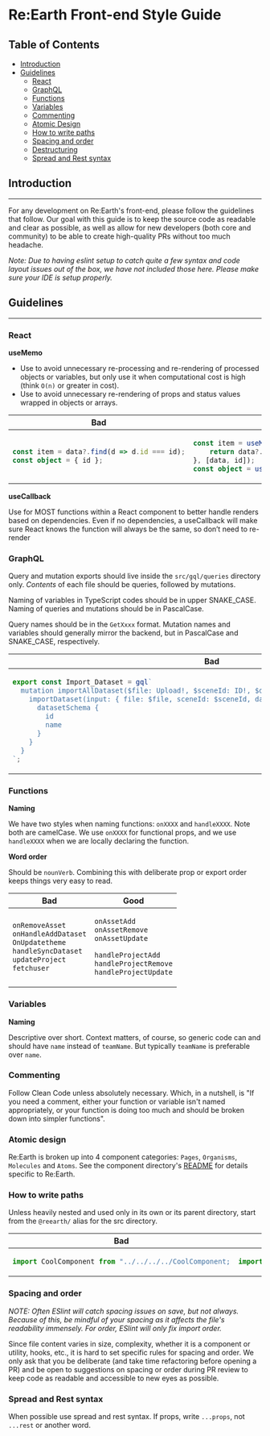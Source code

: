 <!--

Before editing this document:

- Discuss any revisions, updates, or deletions with the Re:Earth core team prior to making a PR.
- Remember to update the table of contents if sections are added or removed.
- Use tables for side-by-side code samples. See below.

Code Samples (copied from uber's nice Golang style guide):

Use 2 spaces to indent. Horizontal real estate is important in side-by-side
samples.

For side-by-side code samples, use the following snippet.

~~~
<table>
<thead><tr><th>Bad</th><th>Good</th></tr></thead>
<tbody>
<tr><td>

```go
BAD CODE GOES HERE
```

</td><td>

```go
GOOD CODE GOES HERE
```

</td></tr>
</tbody></table>
~~~

(You need the empty lines between the <td> and code samples for it to be
treated as Markdown.)

If you need to add labels or descriptions below the code samples, add another
row before the </tbody></table> line.

~~~
<tr>
<td>DESCRIBE BAD CODE</td>
<td>DESCRIBE GOOD CODE</td>
</tr>
~~~

-->

# Re:Earth Front-end Style Guide

## Table of Contents

- [Introduction](#introduction)
- [Guidelines](#guidelines)
  - [React](#react)
  - [GraphQL](#graphql)
  - [Functions](#functions)
  - [Variables](#variables)
  - [Commenting](#commenting)
  - [Atomic Design](#atomic-design)
  - [How to write paths](#how-to-write-paths)
  - [Spacing and order](#spacing-and-order)
  - [Destructuring](#destructuring)
  - [Spread and Rest syntax](#spread-and-rest-syntax)

## Introduction
---

For any development on Re:Earth's front-end, please follow the guidelines that follow. Our goal with this guide is to keep the source code as readable and clear as possible, as well as allow for new developers (both core and community) to be able to create high-quality PRs without too much headache.

*Note: Due to having eslint setup to catch quite a few syntax and code layout issues out of the box, we have not included those here. Please make sure your IDE is setup properly.*

## Guidelines
---

### React

**useMemo**

- Use to avoid unnecessary re-processing and re-rendering of processed objects or variables, but only use it when computational cost is high (think `O(n)` or greater in cost).
- Use to avoid unnecessary re-rendering of props and status values wrapped in objects or arrays.

<table>
<thead><tr><th>Bad</th><th>Good</th></tr></thead>
<tbody>
<tr><td>

```TypeScript
const item = data?.find(d => d.id === id);
const object = { id };
```

</td><td>

```TypeScript
const item = useMemo(() => {
	return data?.find(d => d.id === id);
}, [data, id]);
const object = useMemo(() => { id }, [id]);
```

</td></tr>
</tbody></table>

**useCallback**

Use for MOST functions within a React component to better handle renders based on dependencies. Even if no dependencies, a useCallback will make sure React knows the function will always be the same, so don’t need to re-render

### GraphQL

Query and mutation exports should live inside the `src/gql/queries` directory only.  *Contents* of each file should be queries, followed by mutations. 

Naming of variables in TypeScript codes should be in upper SNAKE_CASE. Naming of queries and mutations should be in PascalCase.

Query names should be in the `GetXxxx` format. Mutation names and variables should generally mirror the backend, but in PascalCase and SNAKE_CASE, respectively.

<table>
<thead><tr><th>Bad</th><th>Good</th></tr></thead>
<tbody>
<tr><td>

```TypeScript
export const Import_Dataset = gql`
  mutation importAllDataset($file: Upload!, $sceneId: ID!, $datasetSchemaId: ID) {
    importDataset(input: { file: $file, sceneId: $sceneId, datasetSchemaId: $datasetSchemaId }) {
      datasetSchema {
        id
        name
      }
    }
  }
`;
```

</td><td>

```TypeScript
export const IMPORT_DATASET = gql`
  mutation ImportDataset($file: Upload!, $sceneId: ID!, $datasetSchemaId: ID) {
    importDataset(input: { file: $file, sceneId: $sceneId, datasetSchemaId: $datasetSchemaId }) {
      datasetSchema {
        id
        name
      }
    }
  }
`;
```

</td></tr>
</tbody></table>

### Functions

**Naming**

We have two styles when naming functions: `onXXXX` and `handleXXXX`. Note both are camelCase. We use `onXXXX` for functional props, and we use `handleXXXX` when we are locally declaring the function.

**Word order**

Should be `nounVerb`. Combining this with deliberate prop or export order keeps things very easy to read.

<table>
<thead><tr><th>Bad</th><th>Good</th></tr></thead>
<tbody>
<tr><td>

```TypeScript
onRemoveAsset
onHandleAddDataset
OnUpdatetheme
handleSyncDataset
updateProject
fetchuser
```

</td><td>

```TypeScript
onAssetAdd
onAssetRemove
onAssetUpdate

handleProjectAdd
handleProjectRemove
handleProjectUpdate
```

</td></tr>
</tbody></table>


### Variables

**Naming**

Descriptive over short. Context matters, of course, so generic code can and should have `name` instead of `teamName`. But typically `teamName` is preferable over `name`.

### Commenting

Follow Clean Code unless absolutely necessary. Which, in a nutshell, is "If you need a comment, either your function or variable isn't named appropriately, or your function is doing too much and should be broken down into simpler functions".

### Atomic design

Re:Earth is broken up into 4 component categories: `Pages`, `Organisms`, `Molecules` and `Atoms`. See the component directory's [README](https://github.com/reearth/reearth-web/blob/main/src/components/README.md) for details specific to Re:Earth.

### How to write paths

Unless heavily nested and used only in its own or its parent directory, start from the `@reearth/` alias for the src directory.

<table>
<thead><tr><th>Bad</th><th>Good</th></tr></thead>
<tbody>
<tr><td>

```TypeScript
import CoolComponent from "../../../../CoolComponent;
```

</td><td>

```TypeScript
import CoolComponent from "@reearth/components/atoms/CoolComponent;
```

</td></tr>
</tbody></table>

### Spacing and order

*NOTE: Often ESlint will catch spacing issues on save, but not always. Because of this, be mindful of your spacing as it affects the file's readability immensely. For order, ESlint will only fix import order.*

Since file content varies in size, complexity, whether it is a component or utility, hooks, etc., it is hard to set specific rules for spacing and order. We only ask that you be deliberate (and take time refactoring before opening a PR) and be open to suggestions on spacing or order during PR review to keep code as readable and accessible to new eyes as possible.

### Spread and Rest syntax

When possible use spread and rest syntax. If props, write `...props`, not `...rest` or another word.